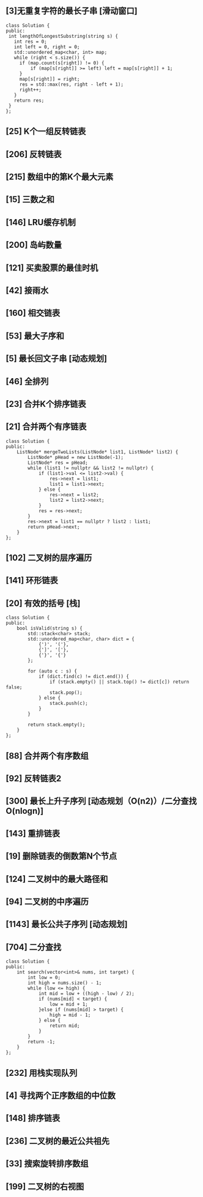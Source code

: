 ## [3]无重复字符的最长子串 **[滑动窗口]**
   ```
   class Solution {
   public:
    int lengthOfLongestSubstring(string s) {
      int res = 0;
      int left = 0, right = 0;
      std::unordered_map<char, int> map;
      while (right < s.size()) {
        if (map.count(s[right]) != 0) {
            if (map[s[right]] >= left) left = map[s[right]] + 1;
        }
        map[s[right]] = right;
        res = std::max(res, right - left + 1);
        right++;
      }
      return res;
    }
   };
```

## [25] K个一组反转链表

## [206] 反转链表

## [215] 数组中的第K个最大元素

## [15] 三数之和

## [146] LRU缓存机制

## [200] 岛屿数量

## [121] 买卖股票的最佳时机

## [42] 接雨水

## [160] 相交链表

## [53] 最大子序和

## [5] 最长回文子串 [动态规划]

## [46] 全排列

## [23] 合并K个排序链表

## [21] 合并两个有序链表
```
class Solution {
public:
    ListNode* mergeTwoLists(ListNode* list1, ListNode* list2) {
        ListNode* pHead = new ListNode(-1);
        ListNode* res = pHead;
        while (list1 != nullptr && list2 != nullptr) {
            if (list1->val <= list2->val) {
                res->next = list1;
                list1 = list1->next;
            } else {
                res->next = list2;
                list2 = list2->next;
            }
            res = res->next;
        }
        res->next = list1 == nullptr ? list2 : list1;
        return pHead->next;
    }
};
```

## [102] 二叉树的层序遍历

## [141] 环形链表

## [20] 有效的括号 [栈]
```
class Solution {
public:
    bool isValid(string s) {
        std::stack<char> stack;
        std::unordered_map<char, char> dict = {
            {')', '('},
            {']', '['},
            {'}', '{'}
        };
 
        for (auto c : s) {
            if (dict.find(c) != dict.end()) {
                if (stack.empty() || stack.top() != dict[c]) return false;
                stack.pop();
            } else {
                stack.push(c);
            }
        }
        
        return stack.empty();
    }
};
```

## [88] 合并两个有序数组

## [92] 反转链表2

## [300] 最长上升子序列 [动态规划（O(n2)）/二分查找O(nlogn)]

## [143] 重排链表

## [19] 删除链表的倒数第N个节点

## [124] 二叉树中的最大路径和

## [94] 二叉树的中序遍历

## [1143] 最长公共子序列 [动态规划]

## [704] 二分查找
```
class Solution {
public:
    int search(vector<int>& nums, int target) {
        int low = 0;
        int high = nums.size() - 1;
        while (low <= high) {
            int mid = low + ((high - low) / 2);
            if (nums[mid] < target) {
                low = mid + 1;
            }else if (nums[mid] > target) {
                high = mid - 1;
            } else {
                return mid;
            }
        }
        return -1;
    }
};
```

## [232] 用栈实现队列

## [4] 寻找两个正序数组的中位数

## [148] 排序链表

## [236] 二叉树的最近公共祖先

## [33] 搜索旋转排序数组

## [199] 二叉树的右视图
